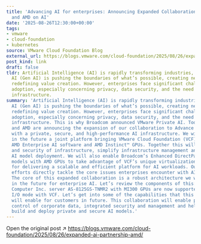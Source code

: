 ```yaml
---
title: 'Advancing AI for enterprises: Announcing Expanded Collaboration between Broadcom
  and AMD on AI'
date: '2025-08-26T12:30:00+00:00'
tags:
- vmware
- cloud-foundation
- kubernetes
source: VMware Cloud Foundation Blog
external_url: https://blogs.vmware.com/cloud-foundation/2025/08/26/expanded-ai-partnership-amd/
post_kind: link
draft: false
tldr: Artificial Intelligence (AI) is rapidly transforming industries, and Generative
  AI (Gen AI) is pushing the boundaries of what’s possible, creating new content and
  redefining value creation. However, enterprises face significant challenges in AI
  adoption, especially concerning privacy, data security, and the need for adaptable
  infrastructure.
summary: 'Artificial Intelligence (AI) is rapidly transforming industries, and Generative
  AI (Gen AI) is pushing the boundaries of what’s possible, creating new content and
  redefining value creation. However, enterprises face significant challenges in AI
  adoption, especially concerning privacy, data security, and the need for adaptable
  infrastructure. This is why Broadcom announced VMware Private AI. Today Broadcom
  and AMD are announcing the expansion of our collaboration to Advance AI for enterprises
  with a private, secure, and high-performance AI infrastructure. We will release
  in the future a joint platform bringing VMware Cloud Foundation (VCF) together with
  AMD Enterprise AI software and AMD Instinct™ GPUs. Together this will enable privacy
  and security of infrastructure, simplify infrastructure management and streamline
  AI model deployment. We will also enable Broadcom’s Enhanced DirectPath (I/O) driver
  models with AMD GPUs to take advantage of VCF’s unique virtualization capabilities
  for delivering a scalable and efficient platform for AI workloads. Our expanded
  efforts directly tackle the core issues enterprises encounter with AI deployments:
  The core of this expanded collaboration is a robust architecture we will release
  in the future for enterprise AI. Let’s review the components of this: Note: Supermicro
  Computer Inc. server AS-8125GS-TNMR2 with MI300 GPUs are now supported in DirectPath
  I/O mode with VCF. Let’s get into some of the capabilities that this expanded collaboration
  will enable for customers in future. This collaboration will enable privacy and
  control of corporate data, integrated security and management and help enterprises
  build and deploy private and secure AI models.'
---
```

Open the original post ↗ https://blogs.vmware.com/cloud-foundation/2025/08/26/expanded-ai-partnership-amd/
